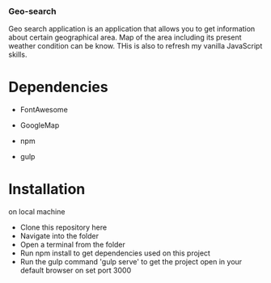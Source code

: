### Geo-search
Geo search application is an application that allows you to get information about certain geographical area. Map of the area including its present weather condition can be know. THis is also to refresh my vanilla JavaScript skills.


# Dependencies
- FontAwesome
- GoogleMap

- npm
- gulp

# Installation
on local machine
* Clone this repository here
* Navigate into the folder
* Open a terminal from the folder
* Run npm install to get dependencies used on this project
* Run the gulp command 'gulp serve' to get the project open in your default browser on set port 3000
